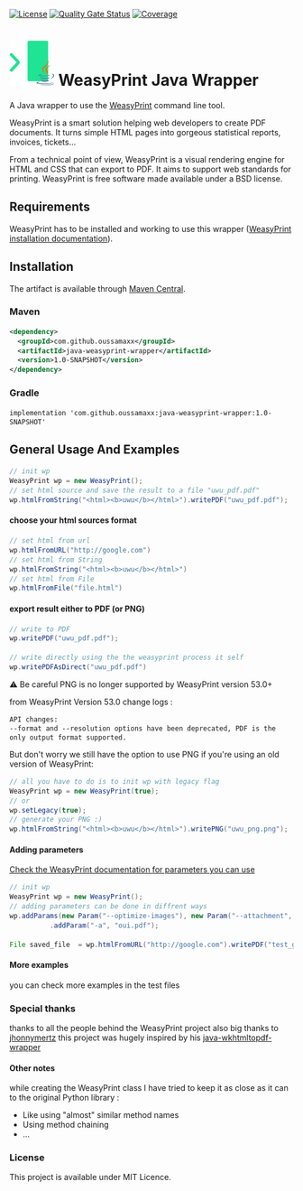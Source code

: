 [![License](https://img.shields.io/github/license/oussamaxx/java-weasyprint-wrapper)]()
[![Quality Gate Status](https://sonarcloud.io/api/project_badges/measure?project=oussamaxx_java-weasyprint-wrapper&metric=alert_status)](https://sonarcloud.io/summary/new_code?id=oussamaxx_java-weasyprint-wrapper)
[![Coverage](https://sonarcloud.io/api/project_badges/measure?project=oussamaxx_java-weasyprint-wrapper&metric=coverage)](https://sonarcloud.io/summary/new_code?id=oussamaxx_java-weasyprint-wrapper)
# <img src="logo.svg" width="80" height="80" alt="what3words">&nbsp;WeasyPrint Java Wrapper

A Java wrapper to use the [WeasyPrint](https://docs.what3words.com/api/v3/) command line tool.

WeasyPrint is a smart solution helping web developers to create PDF documents. It turns simple HTML pages into gorgeous statistical reports, invoices, tickets…

From a technical point of view, WeasyPrint is a visual rendering engine for HTML and CSS that can export to PDF. It aims to support web standards for printing. WeasyPrint is free software made available under a BSD license.

## Requirements
WeasyPrint has to be installed and working to use this wrapper ([WeasyPrint installation documentation](https://weasyprint.readthedocs.io/en/latest/install.html)).

## Installation

The artifact is available through <a href="https://search.maven.org/search?q=g:com.what3words">Maven Central</a>.

### Maven

```xml
<dependency>
  <groupId>com.github.oussamaxx</groupId>
  <artifactId>java-weasyprint-wrapper</artifactId>
  <version>1.0-SNAPSHOT</version>
</dependency>
```

### Gradle

```
implementation 'com.github.oussamaxx:java-weasyprint-wrapper:1.0-SNAPSHOT'
```


## General Usage And Examples

```Java
// init wp
WeasyPrint wp = new WeasyPrint();
// set html source and save the result to a file "uwu_pdf.pdf"
wp.htmlFromString("<html><b>uwu</b></html>").writePDF("uwu_pdf.pdf");

```

#### choose your html sources format
```Java
// set html from url
wp.htmlFromURL("http://google.com")
// set html from String
wp.htmlFromString("<html><b>uwu</b></html>")
// set html from File
wp.htmlFromFile("file.html")

```
#### export result either to PDF (or PNG)

```Java
// write to PDF
wp.writePDF("uwu_pdf.pdf");

// write directly using the the weasyprint process it self
wp.writePDFAsDirect("uwu_pdf.pdf")
```

⚠️ Be careful PNG is no longer supported by WeasyPrint version 53.0+

from WeasyPrint Version 53.0 change logs :

    API changes:
    --format and --resolution options have been deprecated, PDF is the only output format supported.

But don't worry we still have the option to use PNG if you're using an old version of WeasyPrint:

```Java
// all you have to do is to init wp with legacy flag
WeasyPrint wp = new WeasyPrint(true);
// or
wp.setLegacy(true);
// generate your PNG :)
wp.htmlFromString("<html><b>uwu</b></html>").writePNG("uwu_png.png");
```

#### Adding parameters
[Check the WeasyPrint documentation for parameters you can use](https://doc.courtbouillon.org/weasyprint/latest/api_reference.html#command-line-api)
```Java
// init wp
WeasyPrint wp = new WeasyPrint();
// adding parameters can be done in diffrent ways
wp.addParams(new Param("--optimize-images"), new Param("--attachment", "test.txt"))
          .addParam("-a", "oui.pdf");

File saved_file  = wp.htmlFromURL("http://google.com").writePDF("test_google.pdf");

```

#### More examples

you can check more examples in the test files

### Special thanks
thanks to all the people behind the WeasyPrint project
also big thanks to  [jhonnymertz](https://github.com/jhonnymertz) this project was hugely inspired  by his  [java-wkhtmltopdf-wrapper](https://github.com/jhonnymertz/java-wkhtmltopdf-wrapper)

#### Other notes

while creating the WeasyPrint class I have tried to keep it as close as it can
to the original Python library :
- Like using "almost" similar method names
- Using method chaining
- ...

### License
This project is available under MIT Licence.

